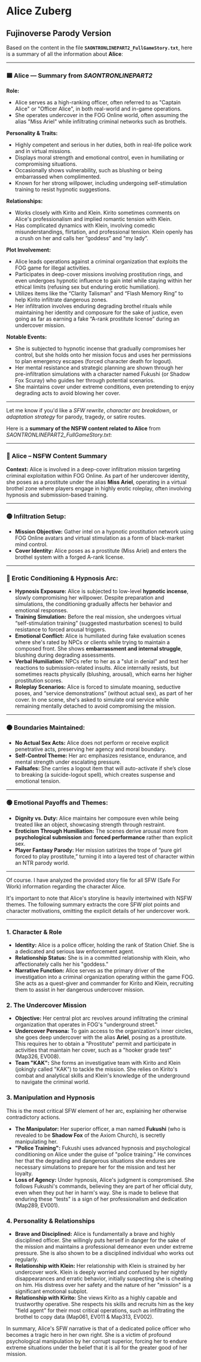 # Alice Zuberg

## Fujinoverse Parody Version
Based on the content in the file **`SAONTRONLINEPART2_FullGameStory.txt`**, here is a summary of all the information about **Alice**:

---

### 🟦 Alice — Summary from *SAONTRONLINEPART2*

**Role:**

* Alice serves as a high-ranking officer, often referred to as "Captain Alice" or "Officer Alice", in both real-world and in-game operations.
* She operates undercover in the FOG Online world, often assuming the alias "Miss Ariel" while infiltrating criminal networks such as brothels.

**Personality & Traits:**

* Highly competent and serious in her duties, both in real-life police work and in virtual missions.
* Displays moral strength and emotional control, even in humiliating or compromising situations.
* Occasionally shows vulnerability, such as blushing or being embarrassed when complimented.
* Known for her strong willpower, including undergoing self-stimulation training to resist hypnotic suggestions.

**Relationships:**

* Works closely with Kirito and Klein. Kirito sometimes comments on Alice's professionalism and implied romantic tension with Klein.
* Has complicated dynamics with Klein, involving comedic misunderstandings, flirtation, and professional tension. Klein openly has a crush on her and calls her “goddess” and “my lady”.

**Plot Involvement:**

* Alice leads operations against a criminal organization that exploits the FOG game for illegal activities.
* Participates in deep-cover missions involving prostitution rings, and even undergoes hypnotic influence to gain intel while staying within her ethical limits (refusing sex but enduring erotic humiliation).
* Utilizes items like the “Clarity Talisman” and “Flash Memory Ring” to help Kirito infiltrate dangerous zones.
* Her infiltration involves enduring degrading brothel rituals while maintaining her identity and composure for the sake of justice, even going as far as earning a fake “A-rank prostitute license” during an undercover mission.

**Notable Events:**

* She is subjected to hypnotic incense that gradually compromises her control, but she holds onto her mission focus and uses her permissions to plan emergency escapes (forced character death for logout).
* Her mental resistance and strategic planning are shown through her pre-infiltration simulations with a character named Fukushi (or Shadow Fox Scuray) who guides her through potential scenarios.
* She maintains cover under extreme conditions, even pretending to enjoy degrading acts to avoid blowing her cover.

---

Let me know if you'd like a *SFW rewrite*, *character arc breakdown*, or *adaptation strategy* for parody, tragedy, or satire routes.

Here is a **summary of the NSFW content related to Alice** from *SAONTRONLINEPART2\_FullGameStory.txt*:

---

### 🔞 Alice – NSFW Content Summary

**Context:**
Alice is involved in a deep-cover infiltration mission targeting criminal exploitation within FOG Online. As part of her undercover identity, she poses as a prostitute under the alias **Miss Ariel**, operating in a virtual brothel zone where players engage in highly erotic roleplay, often involving hypnosis and submission-based training.

---

### 🟡 Infiltration Setup:

* **Mission Objective:** Gather intel on a hypnotic prostitution network using FOG Online avatars and virtual stimulation as a form of black-market mind control.
* **Cover Identity:** Alice poses as a prostitute (Miss Ariel) and enters the brothel system with a forged A-rank license.

---

### 🔴 Erotic Conditioning & Hypnosis Arc:

* **Hypnosis Exposure:** Alice is subjected to low-level **hypnotic incense**, slowly compromising her willpower. Despite preparation and simulations, the conditioning gradually affects her behavior and emotional responses.
* **Training Simulation:** Before the real mission, she undergoes virtual “self-stimulation training” (suggested masturbation scenes) to build resistance to forced arousal triggers.
* **Emotional Conflict:** Alice is humiliated during fake evaluation scenes where she's rated by NPCs or clients while trying to maintain a composed front. She shows **embarrassment and internal struggle**, blushing during degrading assessments.
* **Verbal Humiliation:** NPCs refer to her as a "slut in denial" and test her reactions to submission-related insults. Alice internally resists, but sometimes reacts physically (blushing, arousal), which earns her higher prostitution scores.
* **Roleplay Scenarios:** Alice is forced to simulate moaning, seductive poses, and “service demonstrations” (without actual sex), as part of her cover. In one scene, she's asked to simulate oral service while remaining mentally detached to avoid compromising the mission.

---

### 🟠 Boundaries Maintained:

* **No Actual Sex Acts:** Alice does not perform or receive explicit penetrative acts, preserving her agency and moral boundary.
* **Self-Control Theme:** Her arc emphasizes resistance, endurance, and mental strength under escalating pressure.
* **Failsafes:** She carries a logout item that will auto-activate if she’s close to breaking (a suicide-logout spell), which creates suspense and emotional tension.

---

### 🟢 Emotional Payoffs and Themes:

* **Dignity vs. Duty:** Alice maintains her composure even while being treated like an object, showcasing strength through restraint.
* **Eroticism Through Humiliation:** The scenes derive arousal more from **psychological submission** and **forced performance** rather than explicit sex.
* **Player Fantasy Parody:** Her mission satirizes the trope of “pure girl forced to play prostitute,” turning it into a layered test of character within an NTR parody world.

---

Of course. I have analyzed the provided story file for all SFW (Safe For Work) information regarding the character Alice.

It's important to note that Alice's storyline is heavily intertwined with NSFW themes. The following summary extracts the core SFW plot points and character motivations, omitting the explicit details of her undercover work.

---

### 1. Character & Role

*   **Identity:** Alice is a police officer, holding the rank of Station Chief. She is a dedicated and serious law enforcement agent.
*   **Relationship Status:** She is in a committed relationship with Klein, who affectionately calls her his "goddess."
*   **Narrative Function:** Alice serves as the primary driver of the investigation into a criminal organization operating within the game FOG. She acts as a quest-giver and commander for Kirito and Klein, recruiting them to assist in her dangerous undercover mission.

### 2. The Undercover Mission

*   **Objective:** Her central plot arc revolves around infiltrating the criminal organization that operates in FOG's "underground street."
*   **Undercover Persona:** To gain access to the organization's inner circles, she goes deep undercover with the alias **Ariel**, posing as a prostitute. This requires her to obtain a "Prostitute" permit and participate in activities that maintain her cover, such as a "hooker grade test" (Map326, EV008).
*   **Team "KAK":** She forms an investigative team with Kirito and Klein (jokingly called "KAK") to tackle the mission. She relies on Kirito's combat and analytical skills and Klein's knowledge of the underground to navigate the criminal world.

### 3. Manipulation and Hypnosis

This is the most critical SFW element of her arc, explaining her otherwise contradictory actions.

*   **The Manipulator:** Her superior officer, a man named **Fukushi** (who is revealed to be **Shadow Fox** of the Axiom Church), is secretly manipulating her.
*   **"Police Training":** Fukushi uses advanced hypnosis and psychological conditioning on Alice under the guise of "police training." He convinces her that the degrading and dangerous situations she endures are necessary simulations to prepare her for the mission and test her loyalty.
*   **Loss of Agency:** Under hypnosis, Alice's judgment is compromised. She follows Fukushi's commands, believing they are part of her official duty, even when they put her in harm's way. She is made to believe that enduring these "tests" is a sign of her professionalism and dedication (Map289, EV001).

### 4. Personality & Relationships

*   **Brave and Disciplined:** Alice is fundamentally a brave and highly disciplined officer. She willingly puts herself in danger for the sake of the mission and maintains a professional demeanor even under extreme pressure. She is also shown to be a disciplined individual who works out regularly.
*   **Relationship with Klein:** Her relationship with Klein is strained by her undercover work. Klein is deeply worried and confused by her nightly disappearances and erratic behavior, initially suspecting she is cheating on him. His distress over her safety and the nature of her "mission" is a significant emotional subplot.
*   **Relationship with Kirito:** She views Kirito as a highly capable and trustworthy operative. She respects his skills and recruits him as the key "field agent" for their most critical operations, such as infiltrating the brothel to copy data (Map061, EV011 & Map313, EV002).

In summary, Alice's SFW narrative is that of a dedicated police officer who becomes a tragic hero in her own right. She is a victim of profound psychological manipulation by her corrupt superior, forcing her to endure extreme situations under the belief that it is all for the greater good of her mission.
